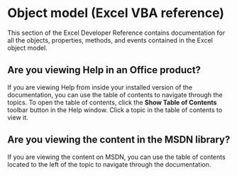 
# Object model (Excel VBA reference)

This section of the Excel Developer Reference contains documentation for all the objects, properties, methods, and events contained in the Excel object model. 


## Are you viewing Help in an Office product?

If you are viewing Help from inside your installed version of the documentation, you can use the table of contents to navigate through the topics. To open the table of contents, click the  **Show Table of Contents** toolbar button in the Help window. Click a topic in the table of contents to view it.


## Are you viewing the content in the MSDN library?

If you are viewing the content on MSDN, you can use the table of contents located to the left of the topic to navigate through the documentation.

